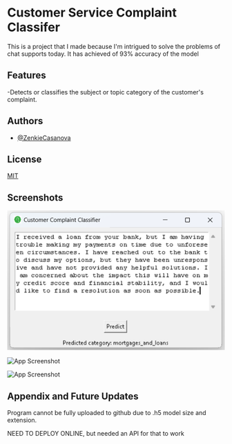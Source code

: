 
# Customer Service Complaint Classifer

This is a project that I made because I'm intrigued to solve the problems of chat supports today. It has achieved of 93% accuracy of the model



## Features

-Detects or classifies the subject or topic category of the customer's complaint.



## Authors

- [@ZenkieCasanova](https://github.com/ZenkieCasanova)


## License

[MIT](https://choosealicense.com/licenses/mit/)


## Screenshots

![App Screenshot](Screenshot.png)

![App Screenshot](https://via.placeholder.com/468x300?text=App+Screenshot+Here)

![App Screenshot](https://via.placeholder.com/468x300?text=App+Screenshot+Here)

## Appendix and Future Updates

Program cannot be fully uploaded to github due to .h5 model size and extension.

NEED TO DEPLOY ONLINE, but needed an API for that to work


